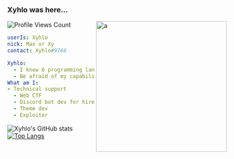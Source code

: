 ### Xyhlo was here...

<img align="right" alt="a" width="300px" height="300px" src="https://user-images.githubusercontent.com/77571950/120704295-18467380-c4bf-11eb-8502-c355042e20cd.png" />
<div>
    <img src="https://komarev.com/ghpvc/?username=Xhylo" alt="Profile Views Count">
</div>

```yaml
userIs: Xyhlo
nick: Max or Xy
contact: Xyhlo#9766

Xyhlo:
  - I know 6 programming languges.
  - Be afraid of my capabilities.
What am I:
- Technical support
  - Web CTF
  - Discord bot dev for hire
  - Theme dev
  - Exploiter
  ```
![Xyhlo's GitHub stats](https://github-readme-stats.vercel.app/api?username=Xhylo&show_icons=true&theme=radical)
    [![Top Langs](https://github-readme-stats.vercel.app/api/top-langs/?username=Xhylo&layout=compact)](https://github.com/anuraghazra/github-readme-stats)

